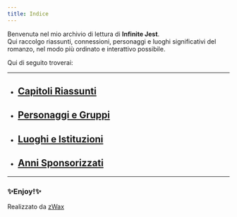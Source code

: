 ```yaml
---
title: Indice
---
```

Benvenutə nel mio archivio di lettura di **Infinite Jest**.  
Qui raccolgo riassunti, connessioni, personaggi e luoghi significativi del romanzo, nel modo più ordinato e interattivo possibile.

Qui di seguito troverai:

---
- ## [Capitoli Riassunti](CAPITOLI/)
  
  
- ## [Personaggi e Gruppi](PERSONAGGI/)


- ## [Luoghi e Istituzioni](LUOGHI/)


- ## [Anni Sponsorizzati](CALENDARIO/)
---
### ✨Enjoy!✨

Realizzato da [zWax](https://linktr.ee/zWax)